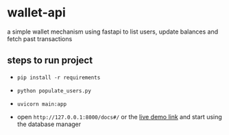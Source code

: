 # wallet-api
a simple wallet mechanism using fastapi to list users, update balances and fetch past transactions

## steps to run project

- `pip install -r requirements`

- `python populate_users.py`

- `uvicorn main:app`

- open `http://127.0.0.1:8000/docs#/` or the [live demo link](https://wallet-api-gy9n.onrender.com/docs#) and start using the database manager
